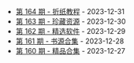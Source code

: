 * [第 164 期 - 折纸教程](https://day.tsq360.cf/posts/164-折纸教程) - 2023-12-31
* [第 163 期 - 珍藏资源](https://day.tsq360.cf/posts/163-珍藏资源) - 2023-12-30
* [第 162 期 - 精选软件](https://day.tsq360.cf/posts/162-精选软件) - 2023-12-29
* [第 161 期 - 书源合集](https://day.tsq360.cf/posts/161-书源合集) - 2023-12-28
* [第 160 期 - 精品合集](https://day.tsq360.cf/posts/160-精品合集) - 2023-12-27
